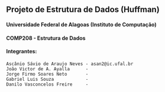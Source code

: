 ## Projeto de Estrutura de Dados (Huffman)

#### Universidade Federal de Alagoas (Instituto de Computação)
#### COMP208 - Estrutura de Dados
#### Integrantes:
    Ascânio Sávio de Araujo Neves - asan2@ic.ufal.br
    João Victor de A. Ayalla      - 
    Jorge Firmo Soares Neto       - 
    Gabriel Luis Souza            -
    Danilo Vasconcelos Freire     -
